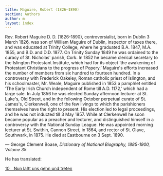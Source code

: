 ```yaml
---
title: Maguire, Robert (1826–1890)
section: Authors
author: m
layout: index
---
```


Rev. Robert Maguire D. D. (1826-1890), controversialist, born in Dublin 3 March 1826, was son of William Maguire of Dublin, inspector of taxes there, and was educated at Trinity College, where he graduated B.A. 1847, M.A. 1855, and B.D. and D.D. 1877. On Trinity Sunday 1849 he was ordained to the curacy of St. Nicholas' parish, Cork. In 1852 he became clerical secretary to the Islington Protestant Institute, which had for its object ‘the awakening of Protestant Christians to the progress of Popery.’ Maguire's efforts increased the number of members from six hundred to fourteen hundred. In a controversy with Frederick Oakeley, Roman catholic priest of Islington, and his schoolmaster, Mr. Weale, Maguire published in 1853 a pamphlet entitled ‘The Early Irish Church independent of Rome till A.D. 1172,’ which had a large sale. In July 1856 he was elected Sunday afternoon lecturer at St. Luke's, Old Street, and in the following October perpetual curate of St. James's, Clerkenwell, one of the few livings to which the parishioners themselves have the right to present. His election led to legal proceedings, and he was not inducted till 3 May 1857. While at Clerkenwell he soon became popular as a preacher and lecturer, and distinguished himself in a controversy with the National Sunday League. He was appointed morning lecturer at St. Swithin, Cannon Street, in 1864, and rector of St. Olave, Southwark, in 1875. He died at Eastbourne on 3 Sept. 1890.

— George Clement Boase, *Dictionary of National Biography, 1885-1900, Volume 35*  



He has translated:

[10 Nun laßt uns gehn und treten](/hymns/010)  
